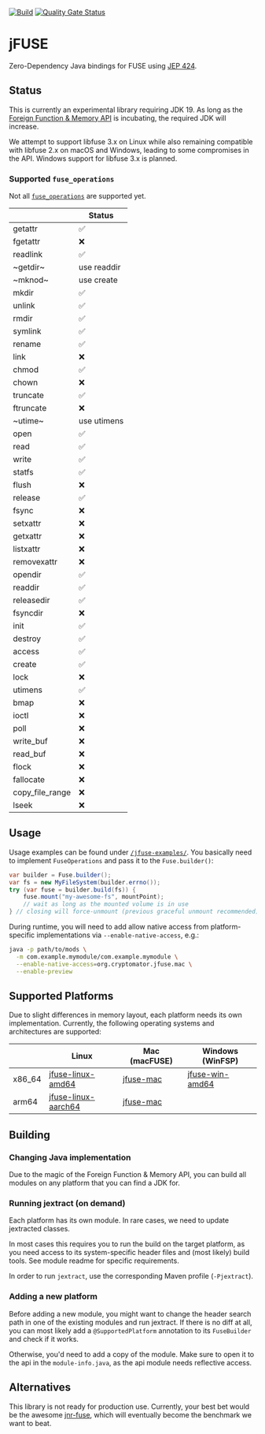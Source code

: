 [![Build](https://github.com/cryptomator/jfuse/actions/workflows/build.yml/badge.svg)](https://github.com/cryptomator/jfuse/actions/workflows/build.yml)
[![Quality Gate Status](https://sonarcloud.io/api/project_badges/measure?project=cryptomator_jfuse&metric=alert_status)](https://sonarcloud.io/summary/new_code?id=cryptomator_jfuse)

# jFUSE

Zero-Dependency Java bindings for FUSE using [JEP 424](https://openjdk.org/jeps/424).

## Status

This is currently an experimental library requiring JDK 19. As long as the [Foreign Function & Memory API](https://openjdk.org/jeps/424) is incubating, the required JDK will increase.

We attempt to support libfuse 3.x on Linux while also remaining compatible with libfuse 2.x on macOS and Windows, leading to some compromises in the API. Windows support for libfuse 3.x is planned.

### Supported `fuse_operations`

Not all [`fuse_operations`](https://libfuse.github.io/doxygen/structfuse__operations.html) are supported yet. 

|                 | Status             |
|-----------------|--------------------|
| getattr         | :white_check_mark: |
| fgetattr        | :x:                |
| readlink        | :white_check_mark: |
| ~getdir~        | use readdir        |
| ~mknod~         | use create         |
| mkdir           | :white_check_mark: |
| unlink          | :white_check_mark: |
| rmdir           | :white_check_mark: |
| symlink         | :white_check_mark: |
| rename          | :white_check_mark: |
| link            | :x:                |
| chmod           | :white_check_mark: |
| chown           | :x:                |
| truncate        | :white_check_mark: |
| ftruncate       | :x:                |
| ~utime~         | use utimens        |
| open            | :white_check_mark: |
| read            | :white_check_mark: |
| write           | :white_check_mark: |
| statfs          | :white_check_mark: |
| flush           | :x:                |
| release         | :white_check_mark: |
| fsync           | :x:                |
| setxattr        | :x:                |
| getxattr        | :x:                |
| listxattr       | :x:                |
| removexattr     | :x:                |
| opendir         | :white_check_mark: |
| readdir         | :white_check_mark: |
| releasedir      | :white_check_mark: |
| fsyncdir        | :x:                |
| init            | :white_check_mark: |
| destroy         | :white_check_mark: |
| access          | :white_check_mark: |
| create          | :white_check_mark: |
| lock            | :x:                |
| utimens         | :white_check_mark: |
| bmap            | :x:                |
| ioctl           | :x:                |
| poll            | :x:                |
| write_buf       | :x:                |
| read_buf        | :x:                |
| flock           | :x:                |
| fallocate       | :x:                |
| copy_file_range | :x:                |
| lseek           | :x:                |

## Usage

Usage examples can be found under [`/jfuse-examples/`](jfuse-examples). You basically need to implement `FuseOperations` and pass it to the `Fuse.builder()`:

```java
var builder = Fuse.builder();
var fs = new MyFileSystem(builder.errno());
try (var fuse = builder.build(fs)) {
	fuse.mount("my-awesome-fs", mountPoint);
	// wait as long as the mounted volume is in use
} // closing will force-unmount (previous graceful unmount recommended)
```

During runtime, you will need to add allow native access from platform-specific implementations via `--enable-native-access`, e.g.:

```bash
java -p path/to/mods \
  -m com.example.mymodule/com.example.mymodule \
  --enable-native-access=org.cryptomator.jfuse.mac \
  --enable-preview
```

## Supported Platforms

Due to slight differences in memory layout, each platform needs its own implementation. Currently, the following operating systems and architectures are supported:

|        | Linux                                      | Mac (macFUSE)            | Windows (WinFSP)                     |
|--------|--------------------------------------------|--------------------------|--------------------------------------|
| x86_64 | [jfuse-linux-amd64](jfuse-linux-amd64)     | [jfuse-mac](jfuse-mac)   | [jfuse-win-amd64](jfuse-win-amd64)   |
| arm64  | [jfuse-linux-aarch64](jfuse-linux-aarch64) | [jfuse-mac](jfuse-mac)   |                                      |

## Building

### Changing Java implementation

Due to the magic of the Foreign Function & Memory API, you can build all modules on any platform that you can find a JDK for.

### Running jextract (on demand)

Each platform has its own module. In rare cases, we need to update jextracted classes.

In most cases this requires you to run the build on the target platform, as you need access to its system-specific header files and (most likely) build tools. See module readme for specific requirements.

In order to run `jextract`, use the corresponding Maven profile (`-Pjextract`).

### Adding a new platform

Before adding a new module, you might want to change the header search path in one of the existing modules and run jextract. If there is no diff at all, you can most likely add a `@SupportedPlatform` annotation to its `FuseBuilder` and check if it works.

Otherwise, you'd need to add a copy of the module. Make sure to open it to the api in the `module-info.java`, as the api module needs reflective access.

## Alternatives

This library is not ready for production use. Currently, your best bet would be the awesome [jnr-fuse](https://github.com/SerCeMan/jnr-fuse), which will eventually become the benchmark we want to beat.